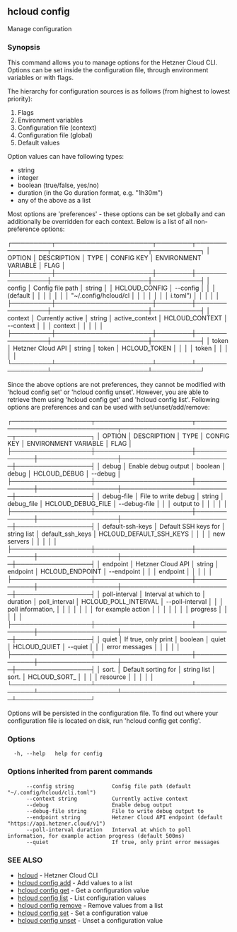## hcloud config

Manage configuration

### Synopsis

This command allows you to manage options for the Hetzner Cloud CLI. Options can be set inside the
configuration file, through environment variables or with flags. 

The hierarchy for configuration sources is as follows (from highest to lowest priority):
1. Flags
2. Environment variables
3. Configuration file (context)
4. Configuration file (global)
5. Default values

Option values can have following types:
 - string
 - integer
 - boolean (true/false, yes/no)
 - duration (in the Go duration format, e.g. "1h30m")
 - any of the above as a list

Most options are 'preferences' - these options can be set globally and can additionally be overridden
for each context. Below is a list of all non-preference options:

┌─────────┬──────────────────────┬────────┬────────────────┬──────────────────────┬───────────┐
│ OPTION  │ DESCRIPTION          │ TYPE   │ CONFIG KEY     │ ENVIRONMENT VARIABLE │ FLAG      │
├─────────┼──────────────────────┼────────┼────────────────┼──────────────────────┼───────────┤
│ config  │ Config file path     │ string │                │ HCLOUD_CONFIG        │ --config  │
│         │ (default             │        │                │                      │           │
│         │ "~/.config/hcloud/cl │        │                │                      │           │
│         │ i.toml")             │        │                │                      │           │
├─────────┼──────────────────────┼────────┼────────────────┼──────────────────────┼───────────┤
│ context │ Currently active     │ string │ active_context │ HCLOUD_CONTEXT       │ --context │
│         │ context              │        │                │                      │           │
├─────────┼──────────────────────┼────────┼────────────────┼──────────────────────┼───────────┤
│ token   │ Hetzner Cloud API    │ string │ token          │ HCLOUD_TOKEN         │           │
│         │ token                │        │                │                      │           │
└─────────┴──────────────────────┴────────┴────────────────┴──────────────────────┴───────────┘

Since the above options are not preferences, they cannot be modified with 'hcloud config set' or 
'hcloud config unset'. However, you are able to retrieve them using 'hcloud config get' and 'hcloud config list'.
Following options are preferences and can be used with set/unset/add/remove:

┌──────────────────┬──────────────────────┬─────────────┬──────────────────┬─────────────────────────┬─────────────────┐
│ OPTION           │ DESCRIPTION          │ TYPE        │ CONFIG KEY       │ ENVIRONMENT VARIABLE    │ FLAG            │
├──────────────────┼──────────────────────┼─────────────┼──────────────────┼─────────────────────────┼─────────────────┤
│ debug            │ Enable debug output  │ boolean     │ debug            │ HCLOUD_DEBUG            │ --debug         │
├──────────────────┼──────────────────────┼─────────────┼──────────────────┼─────────────────────────┼─────────────────┤
│ debug-file       │ File to write debug  │ string      │ debug_file       │ HCLOUD_DEBUG_FILE       │ --debug-file    │
│                  │ output to            │             │                  │                         │                 │
├──────────────────┼──────────────────────┼─────────────┼──────────────────┼─────────────────────────┼─────────────────┤
│ default-ssh-keys │ Default SSH keys for │ string list │ default_ssh_keys │ HCLOUD_DEFAULT_SSH_KEYS │                 │
│                  │ new servers          │             │                  │                         │                 │
├──────────────────┼──────────────────────┼─────────────┼──────────────────┼─────────────────────────┼─────────────────┤
│ endpoint         │ Hetzner Cloud API    │ string      │ endpoint         │ HCLOUD_ENDPOINT         │ --endpoint      │
│                  │ endpoint             │             │                  │                         │                 │
├──────────────────┼──────────────────────┼─────────────┼──────────────────┼─────────────────────────┼─────────────────┤
│ poll-interval    │ Interval at which to │ duration    │ poll_interval    │ HCLOUD_POLL_INTERVAL    │ --poll-interval │
│                  │ poll information,    │             │                  │                         │                 │
│                  │ for example action   │             │                  │                         │                 │
│                  │ progress             │             │                  │                         │                 │
├──────────────────┼──────────────────────┼─────────────┼──────────────────┼─────────────────────────┼─────────────────┤
│ quiet            │ If true, only print  │ boolean     │ quiet            │ HCLOUD_QUIET            │ --quiet         │
│                  │ error messages       │             │                  │                         │                 │
├──────────────────┼──────────────────────┼─────────────┼──────────────────┼─────────────────────────┼─────────────────┤
│ sort.<resource>  │ Default sorting for  │ string list │ sort.<resource>  │ HCLOUD_SORT_<RESOURCE>  │                 │
│                  │ resource             │             │                  │                         │                 │
└──────────────────┴──────────────────────┴─────────────┴──────────────────┴─────────────────────────┴─────────────────┘

Options will be persisted in the configuration file. To find out where your configuration file is located
on disk, run 'hcloud config get config'.


### Options

```
  -h, --help   help for config
```

### Options inherited from parent commands

```
      --config string            Config file path (default "~/.config/hcloud/cli.toml")
      --context string           Currently active context
      --debug                    Enable debug output
      --debug-file string        File to write debug output to
      --endpoint string          Hetzner Cloud API endpoint (default "https://api.hetzner.cloud/v1")
      --poll-interval duration   Interval at which to poll information, for example action progress (default 500ms)
      --quiet                    If true, only print error messages
```

### SEE ALSO

* [hcloud](hcloud.md)	 - Hetzner Cloud CLI
* [hcloud config add](hcloud_config_add.md)	 - Add values to a list
* [hcloud config get](hcloud_config_get.md)	 - Get a configuration value
* [hcloud config list](hcloud_config_list.md)	 - List configuration values
* [hcloud config remove](hcloud_config_remove.md)	 - Remove values from a list
* [hcloud config set](hcloud_config_set.md)	 - Set a configuration value
* [hcloud config unset](hcloud_config_unset.md)	 - Unset a configuration value
